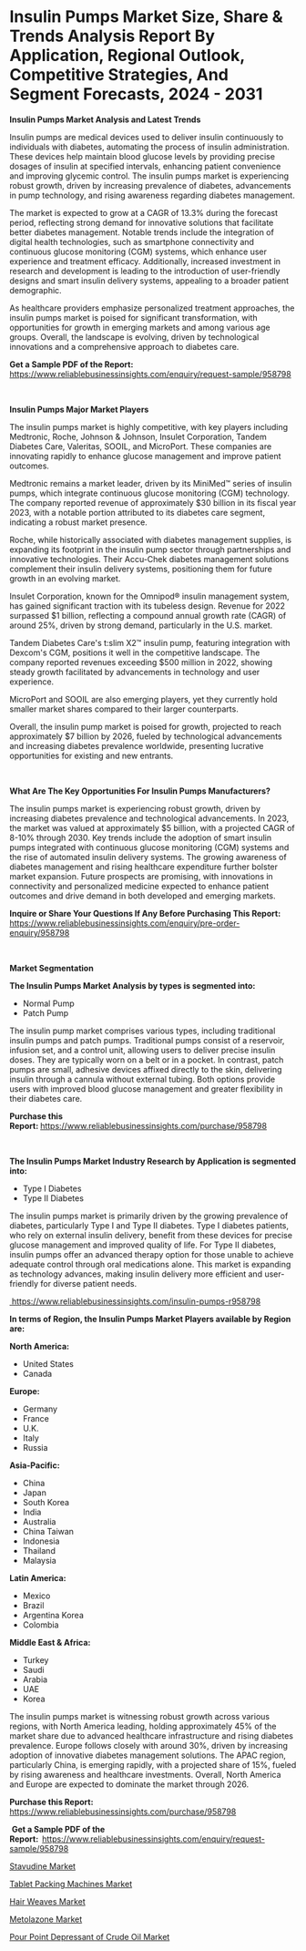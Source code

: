 <p><h1>Insulin Pumps Market Size, Share & Trends Analysis Report By Application, Regional Outlook, Competitive Strategies, And Segment Forecasts, 2024 - 2031</h1></p><p><strong>Insulin Pumps Market Analysis and Latest Trends</strong></p>
<p><p>Insulin pumps are medical devices used to deliver insulin continuously to individuals with diabetes, automating the process of insulin administration. These devices help maintain blood glucose levels by providing precise dosages of insulin at specified intervals, enhancing patient convenience and improving glycemic control. The insulin pumps market is experiencing robust growth, driven by increasing prevalence of diabetes, advancements in pump technology, and rising awareness regarding diabetes management.</p><p>The market is expected to grow at a CAGR of 13.3% during the forecast period, reflecting strong demand for innovative solutions that facilitate better diabetes management. Notable trends include the integration of digital health technologies, such as smartphone connectivity and continuous glucose monitoring (CGM) systems, which enhance user experience and treatment efficacy. Additionally, increased investment in research and development is leading to the introduction of user-friendly designs and smart insulin delivery systems, appealing to a broader patient demographic.</p><p>As healthcare providers emphasize personalized treatment approaches, the insulin pumps market is poised for significant transformation, with opportunities for growth in emerging markets and among various age groups. Overall, the landscape is evolving, driven by technological innovations and a comprehensive approach to diabetes care.</p></p>
<p><strong>Get a Sample PDF of the Report:&nbsp;</strong> <a href="https://www.reliablebusinessinsights.com/enquiry/request-sample/958798?utm_campaign=1113&utm_medium=2&utm_source=Github&utm_content=ia&utm_term=03122024&utm_id=insulin-pumps">https://www.reliablebusinessinsights.com/enquiry/request-sample/958798</a></p>
<p>&nbsp;</p>
<p><strong>Insulin Pumps Major Market Players</strong></p>
<p><p>The insulin pumps market is highly competitive, with key players including Medtronic, Roche, Johnson & Johnson, Insulet Corporation, Tandem Diabetes Care, Valeritas, SOOIL, and MicroPort. These companies are innovating rapidly to enhance glucose management and improve patient outcomes.</p><p>Medtronic remains a market leader, driven by its MiniMed™ series of insulin pumps, which integrate continuous glucose monitoring (CGM) technology. The company reported revenue of approximately $30 billion in its fiscal year 2023, with a notable portion attributed to its diabetes care segment, indicating a robust market presence. </p><p>Roche, while historically associated with diabetes management supplies, is expanding its footprint in the insulin pump sector through partnerships and innovative technologies. Their Accu-Chek diabetes management solutions complement their insulin delivery systems, positioning them for future growth in an evolving market.</p><p>Insulet Corporation, known for the Omnipod® insulin management system, has gained significant traction with its tubeless design. Revenue for 2022 surpassed $1 billion, reflecting a compound annual growth rate (CAGR) of around 25%, driven by strong demand, particularly in the U.S. market.</p><p>Tandem Diabetes Care's t:slim X2™ insulin pump, featuring integration with Dexcom's CGM, positions it well in the competitive landscape. The company reported revenues exceeding $500 million in 2022, showing steady growth facilitated by advancements in technology and user experience.</p><p>MicroPort and SOOIL are also emerging players, yet they currently hold smaller market shares compared to their larger counterparts. </p><p>Overall, the insulin pump market is poised for growth, projected to reach approximately $7 billion by 2026, fueled by technological advancements and increasing diabetes prevalence worldwide, presenting lucrative opportunities for existing and new entrants.</p></p>
<p>&nbsp;</p>
<p><strong>What Are The Key Opportunities For Insulin Pumps Manufacturers?</strong></p>
<p><p>The insulin pumps market is experiencing robust growth, driven by increasing diabetes prevalence and technological advancements. In 2023, the market was valued at approximately $5 billion, with a projected CAGR of 8-10% through 2030. Key trends include the adoption of smart insulin pumps integrated with continuous glucose monitoring (CGM) systems and the rise of automated insulin delivery systems. The growing awareness of diabetes management and rising healthcare expenditure further bolster market expansion. Future prospects are promising, with innovations in connectivity and personalized medicine expected to enhance patient outcomes and drive demand in both developed and emerging markets.</p></p>
<p><strong>Inquire or Share Your Questions If Any Before Purchasing This Report:</strong> <a href="https://www.reliablebusinessinsights.com/enquiry/pre-order-enquiry/958798?utm_campaign=1113&utm_medium=2&utm_source=Github&utm_content=ia&utm_term=03122024&utm_id=insulin-pumps">https://www.reliablebusinessinsights.com/enquiry/pre-order-enquiry/958798</a></p>
<p>&nbsp;</p>
<p><strong>Market Segmentation</strong></p>
<p><strong>The Insulin Pumps Market Analysis by types is segmented into:</strong></p>
<p><ul><li>Normal Pump</li><li>Patch Pump</li></ul></p>
<p><p>The insulin pump market comprises various types, including traditional insulin pumps and patch pumps. Traditional pumps consist of a reservoir, infusion set, and a control unit, allowing users to deliver precise insulin doses. They are typically worn on a belt or in a pocket. In contrast, patch pumps are small, adhesive devices affixed directly to the skin, delivering insulin through a cannula without external tubing. Both options provide users with improved blood glucose management and greater flexibility in their diabetes care.</p></p>
<p><strong>Purchase this Report:&nbsp;</strong><a href="https://www.reliablebusinessinsights.com/purchase/958798?utm_campaign=1113&utm_medium=2&utm_source=Github&utm_content=ia&utm_term=03122024&utm_id=insulin-pumps">https://www.reliablebusinessinsights.com/purchase/958798</a></p>
<p>&nbsp;</p>
<p><strong>The Insulin Pumps Market Industry Research by Application is segmented into:</strong></p>
<p><ul><li>Type I Diabetes</li><li>Type II Diabetes</li></ul></p>
<p><p>The insulin pumps market is primarily driven by the growing prevalence of diabetes, particularly Type I and Type II diabetes. Type I diabetes patients, who rely on external insulin delivery, benefit from these devices for precise glucose management and improved quality of life. For Type II diabetes, insulin pumps offer an advanced therapy option for those unable to achieve adequate control through oral medications alone. This market is expanding as technology advances, making insulin delivery more efficient and user-friendly for diverse patient needs.</p></p>
<p><a href="https://www.reliablebusinessinsights.com/insulin-pumps-r958798?utm_campaign=1113&utm_medium=2&utm_source=Github&utm_content=ia&utm_term=03122024&utm_id=insulin-pumps">&nbsp;https://www.reliablebusinessinsights.com/insulin-pumps-r958798</a></p>
<p><strong>In terms of Region, the Insulin Pumps Market Players available by Region are:</strong></p>
<p>
    <p> <strong> North America: </strong>
        <ul>
            <li>United States</li>
            <li>Canada</li>
        </ul>
        </p> 
    <p> <strong> Europe: </strong>
        <ul>
            <li>Germany</li>
            <li>France</li>
            <li>U.K.</li>
            <li>Italy</li>
            <li>Russia</li>
        </ul>
        </p> 
    <p> <strong> Asia-Pacific: </strong>
        <ul>
            <li>China</li>
            <li>Japan</li>
            <li>South Korea</li>
            <li>India</li>
            <li>Australia</li>
            <li>China Taiwan</li>
            <li>Indonesia</li>
            <li>Thailand</li>
            <li>Malaysia</li>
        </ul>
        </p> 
    <p> <strong> Latin America: </strong>
        <ul>
            <li>Mexico</li>
            <li>Brazil</li>
            <li>Argentina Korea</li>
            <li>Colombia</li>
        </ul>
        </p> 
    <p> <strong> Middle East & Africa: </strong>
        <ul>
            <li>Turkey</li>
            <li>Saudi</li>
            <li>Arabia</li>
            <li>UAE</li>
            <li>Korea</li>
        </ul>
    </p>
    </p>
<p><p>The insulin pumps market is witnessing robust growth across various regions, with North America leading, holding approximately 45% of the market share due to advanced healthcare infrastructure and rising diabetes prevalence. Europe follows closely with around 30%, driven by increasing adoption of innovative diabetes management solutions. The APAC region, particularly China, is emerging rapidly, with a projected share of 15%, fueled by rising awareness and healthcare investments. Overall, North America and Europe are expected to dominate the market through 2026.</p></p>
<p><strong>Purchase this Report: </strong><a href="https://www.reliablebusinessinsights.com/purchase/958798?utm_campaign=1113&utm_medium=2&utm_source=Github&utm_content=ia&utm_term=03122024&utm_id=insulin-pumps">https://www.reliablebusinessinsights.com/purchase/958798</a></p>
<p>&nbsp;<strong>Get a Sample PDF of the Report:&nbsp;&nbsp;</strong><a href="https://www.reliablebusinessinsights.com/enquiry/request-sample/958798?utm_campaign=1113&utm_medium=2&utm_source=Github&utm_content=ia&utm_term=03122024&utm_id=insulin-pumps">https://www.reliablebusinessinsights.com/enquiry/request-sample/958798</a></p>
<p><strong></strong></p>
<p><p><a href="https://www.linkedin.com/pulse/thorough-examination-global-stavudine-market-size-focus-growth-6db1f?utm_campaign=1113&utm_medium=2&utm_source=Github&utm_content=ia&utm_term=03122024&utm_id=insulin-pumps">Stavudine Market</a></p><p><a href="https://github.com/GenaGaines34/Market-Research-Report-List-1/blob/main/tablet-packing-machines-market.md?utm_campaign=1113&utm_medium=2&utm_source=Github&utm_content=ia&utm_term=03122024&utm_id=insulin-pumps">Tablet Packing Machines Market</a></p><p><a href="https://issuu.com/reportprime-2/docs/hair-weaves-market-size-2030.pptx?utm_campaign=1113&utm_medium=2&utm_source=Github&utm_content=ia&utm_term=03122024&utm_id=insulin-pumps">Hair Weaves Market</a></p><p><a href="https://www.linkedin.com/pulse/metolazone-market-forecast-key-players-analysis-from-2024-2031-klrne?utm_campaign=1113&utm_medium=2&utm_source=Github&utm_content=ia&utm_term=03122024&utm_id=insulin-pumps">Metolazone Market</a></p><p><a href="https://issuu.com/reportprime-2/docs/pour-point-depressant-of-crude-oil-market-size-203?utm_campaign=1113&utm_medium=2&utm_source=Github&utm_content=ia&utm_term=03122024&utm_id=insulin-pumps">Pour Point Depressant of Crude Oil Market</a></p></p>